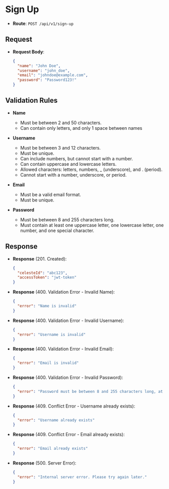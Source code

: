 # Sign Up

- **Route**: `POST /api/v1/sign-up`

## Request

- **Request Body**:

  ```json
  {
    "name": "John Doe",
    "username": "john_doe",
    "email": "johndoe@example.com",
    "password": "Password123!"
  }
  ```

## Validation Rules

- **Name**

  - Must be between 2 and 50 characters.
  - Can contain only letters, and only 1 space between names

- **Username**

  - Must be between 3 and 12 characters.
  - Must be unique.
  - Can include numbers, but cannot start with a number.
  - Can contain uppercase and lowercase letters.
  - Allowed characters: letters, numbers, \_ (underscore), and . (period).
  - Cannot start with a number, underscore, or period.

- **Email**

  - Must be a valid email format.
  - Must be unique.

- **Password**
  - Must be between 8 and 255 characters long.
  - Must contain at least one uppercase letter, one lowercase letter, one number, and one special character.

## Response

- **Response** (201. Created):

  ```json
  {
    "celesteId": "abc123",
    "accessToken": "jwt-token"
  }
  ```

- **Response** (400. Validation Error - Invalid Name):

  ```json
  {
    "error": "Name is invalid"
  }
  ```

- **Response** (400. Validation Error - Invalid Username):

  ```json
  {
    "error": "Username is invalid"
  }
  ```

- **Response** (400. Validation Error - Invalid Email):

  ```json
  {
    "error": "Email is invalid"
  }
  ```

- **Response** (400. Validation Error - Invalid Password):

  ```json
  {
    "error": "Password must be between 8 and 255 characters long, at least 1 uppercase letter, 1 lowercase letter, 1 number and 1 special character"
  }
  ```

- **Response** (409. Conflict Error - Username already exists):

  ```json
  {
    "error": "Username already exists"
  }
  ```

- **Response** (409. Conflict Error - Email already exists):

  ```json
  {
    "error": "Email already exists"
  }
  ```

- **Response** (500. Server Error):

  ```json
  {
    "error": "Internal server error. Please try again later."
  }
  ```

